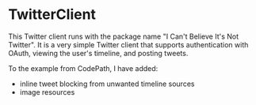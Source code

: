 TwitterClient
=============
This Twitter client runs with the package name "I Can't Believe It's Not Twitter". It is a very simple Twitter client that supports authentication with OAuth, viewing the user's timeline, and posting tweets.

To the example from CodePath, I have added:
   * inline tweet blocking from unwanted timeline sources 
   * image resources 
